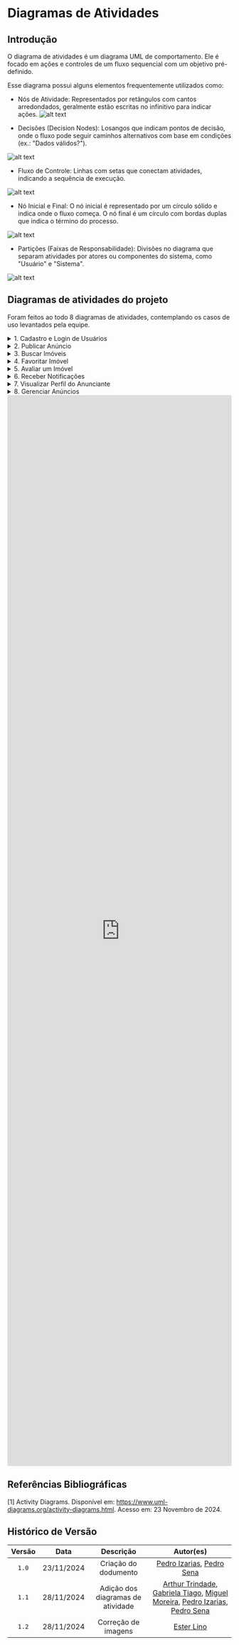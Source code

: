 # Diagramas de Atividades

## Introdução

O diagrama de atividades é um diagrama UML de comportamento. Ele é focado em ações e controles de um fluxo sequencial com um objetivo pré-definido.

Esse diagrama possui alguns elementos frequentemente utilizados como:

- Nós de Atividade: Representados por retângulos com cantos arredondados, geralmente estão escritas no infinitivo para indicar ações.
![alt text](../assets/acoes.png)

- Decisões (Decision Nodes): Losangos que indicam pontos de decisão, onde o fluxo   pode seguir caminhos alternativos com base em condições (ex.: "Dados válidos?").

![alt text](../assets/losango.png)

- Fluxo de Controle: Linhas com setas que conectam atividades, indicando a sequência de execução.

![alt text](../assets/fluxo.png)

- Nó Inicial e Final: O nó inicial é representado por um círculo sólido e indica onde o fluxo começa. O nó final é um círculo com bordas duplas que indica o término do processo.

![alt text](../assets/nos.png)

- Partições (Faixas de Responsabilidade): Divisões no diagrama que separam atividades por atores ou componentes do sistema, como "Usuário" e "Sistema".

![alt text](../assets/particoes.png)

## Diagramas de atividades do projeto

Foram feitos ao todo 8 diagramas de atividades, contemplando os casos de uso levantados pela equipe.

<details>
<summary>1. Cadastro e Login de Usuários</summary>

<img src="https://raw.githubusercontent.com/UnBArqDsw2024-2/2024.2_G8_Aluguel_Entrega_02/refs/heads/main/docs/assets/diagramas_atividade/cadastro-login.png" alt="Cadastro e Login de Usuários" style="width:100%; max-width:800px;">

</details>

<details>
<summary>2. Publicar Anúncio</summary>

<img src="https://raw.githubusercontent.com/UnBArqDsw2024-2/2024.2_G8_Aluguel_Entrega_02/refs/heads/main/docs/assets/diagramas_atividade/publicar-anuncio.png" alt="Publicar Anúncio" style="width:100%; max-width:800px;">

</details>

<details>
<summary>3. Buscar Imóveis</summary>

<img src="https://raw.githubusercontent.com/UnBArqDsw2024-2/2024.2_G8_Aluguel_Entrega_02/refs/heads/main/docs/assets/diagramas_atividade/buscar-imoveis.png" alt="Buscar Imóveis" style="width:100%; max-width:800px;">

</details>

<details>
<summary>4. Favoritar Imóvel</summary>

<img src="https://raw.githubusercontent.com/UnBArqDsw2024-2/2024.2_G8_Aluguel_Entrega_02/refs/heads/main/docs/assets/diagramas_atividade/favoritar-imovel.png" alt="Favoritar Imóvel" style="width:100%; max-width:800px;">

</details>

<details>
<summary>5. Avaliar um Imóvel</summary>

<img src="https://raw.githubusercontent.com/UnBArqDsw2024-2/2024.2_G8_Aluguel_Entrega_02/refs/heads/main/docs/assets/diagramas_atividade/avaliar-imovel.png" alt="Avaliar um Imóvel" style="width:100%; max-width:800px;">

</details>

<details>
<summary>6. Receber Notificações</summary>

<img src="https://raw.githubusercontent.com/UnBArqDsw2024-2/2024.2_G8_Aluguel_Entrega_02/refs/heads/main/docs/assets/diagramas_atividade/receber-notificacao.png" alt="Receber Notificações" style="width:100%; max-width:800px;">

</details>

<details>
<summary>7. Visualizar Perfil do Anunciante</summary>

<img src="https://raw.githubusercontent.com/UnBArqDsw2024-2/2024.2_G8_Aluguel_Entrega_02/refs/heads/main/docs/assets/diagramas_atividade/visualizar-perfil.png" alt="Visualizar Perfil do Anunciante" style="width:100%; max-width:800px;">

</details>

<details>
<summary>8. Gerenciar Anúncios</summary>

<img src="https://raw.githubusercontent.com/UnBArqDsw2024-2/2024.2_G8_Aluguel_Entrega_02/refs/heads/main/docs/assets/diagramas_atividade/gerenciar-anuncios.png" alt="Gerenciar Anúncios" style="width:100%; max-width:800px;">

</details>

<iframe frameborder="0" style="width:100%;height:2407px;" src="https://viewer.diagrams.net/?tags=%7B%7D&lightbox=1&highlight=0000ff&layers=1&nav=1&title=diagrama-atividades.drawio#Uhttps%3A%2F%2Fdrive.google.com%2Fuc%3Fid%3D13chmCSf_iAwLTdSAq3vO0_rD4YAO-PJU%26export%3Ddownload"></iframe>

## Referências Bibliográficas

[1] Activity Diagrams. Disponível em: https://www.uml-diagrams.org/activity-diagrams.html. Acesso em: 23 Novembro de 2024.

## Histórico de Versão

| Versão |    Data    |         Descrição          |  Autor(es)  |
| :----: | :--------: | :------------------------: | :---------: |
| `1.0`  | 23/11/2024 | Criação do dodumento | [Pedro Izarias](https://github.com/Izarias), [Pedro Sena](https://github.com/pedroyen21) |
| `1.1`  | 28/11/2024 | Adição dos diagramas de atividade | [Arthur Trindade](https://github.com/trindadea), [Gabriela Tiago](https://github.com/GabrielaTiago), [Miguel Moreira](https://github.com/EhOMiguel),  [Pedro Izarias](https://github.com/Izarias), [Pedro Sena](https://github.com/pedroyen21) |
| `1.2`  | 28/11/2024 | Correção de imagens| [Ester Lino](https://github.com/esteerlino) |
